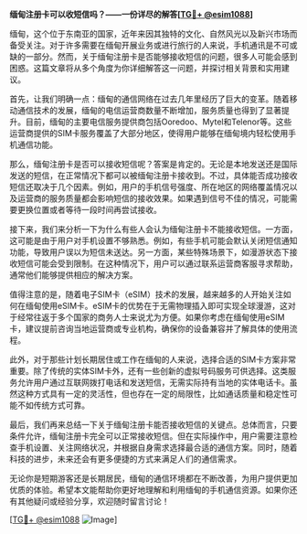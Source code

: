 **缅甸注册卡可以收短信吗？——一份详尽的解答[[TG💪+ @esim1088](https://t.me/s/esim1088)]**

缅甸，这个位于东南亚的国家，近年来因其独特的文化、自然风光以及新兴市场而备受关注。对于许多需要在缅甸开展业务或进行旅行的人来说，手机通讯是不可或缺的一部分。然而，关于缅甸注册卡是否能够接收短信的问题，很多人可能会感到困惑。这篇文章将从多个角度为你详细解答这一问题，并探讨相关背景和实用建议。

首先，让我们明确一点：缅甸的通信网络在过去几年里经历了巨大的变革。随着移动通信技术的发展，缅甸的电信运营商数量不断增加，服务质量也得到了显著提升。目前，缅甸的主要电信服务提供商包括Ooredoo、Mytel和Telenor等。这些运营商提供的SIM卡服务覆盖了大部分地区，使得用户能够在缅甸境内轻松使用手机通信功能。

那么，缅甸注册卡是否可以接收短信呢？答案是肯定的。无论是本地发送还是国际发送的短信，在正常情况下都可以被缅甸注册卡接收到。不过，具体能否成功接收短信还取决于几个因素。例如，用户的手机信号强度、所在地区的网络覆盖情况以及运营商的服务质量都会影响短信的接收效果。如果遇到信号不佳的情况，可能需要更换位置或者等待一段时间再尝试接收。

接下来，我们来分析一下为什么有些人会认为缅甸注册卡不能接收短信。一方面，这可能是由于用户对手机设置不够熟悉。例如，有些手机可能会默认关闭短信通知功能，导致用户误以为短信未送达。另一方面，某些特殊场景下，如漫游状态下接收短信可能会受到限制。在这种情况下，用户可以通过联系运营商客服寻求帮助，通常他们能够提供相应的解决方案。

值得注意的是，随着电子SIM卡（eSIM）技术的发展，越来越多的人开始关注如何在缅甸使用eSIM卡。eSIM卡的优势在于无需物理插入即可实现全球漫游，这对于经常往返于多个国家的商务人士来说尤为方便。如果你考虑在缅甸使用eSIM卡，建议提前咨询当地运营商或专业机构，确保你的设备兼容并了解具体的使用流程。

此外，对于那些计划长期居住或工作在缅甸的人来说，选择合适的SIM卡方案非常重要。除了传统的实体SIM卡外，还有一些创新的虚拟号码服务可供选择。这类服务允许用户通过互联网拨打电话和发送短信，无需实际持有当地的实体电话卡。虽然这种方式具有一定的灵活性，但也存在一定的局限性，比如通话质量和稳定性可能不如传统方式可靠。

最后，我们再来总结一下关于缅甸注册卡能否接收短信的关键点。总体而言，只要条件允许，缅甸注册卡完全可以正常接收短信。但在实际操作中，用户需要注意检查手机设置、关注网络状况，并根据自身需求选择最合适的通信方案。同时，随着科技的进步，未来还会有更多便捷的方式来满足人们的通信需求。

无论你是短期游客还是长期居民，缅甸的通信环境都在不断改善，为用户提供更加优质的体验。希望本文能帮助你更好地理解和利用缅甸的手机通信资源。如果你还有其他疑问或经验分享，欢迎随时留言讨论！

[[TG💪+ @esim1088](https://t.me/s/esim1088) ![Image](https://i.postimg.cc/4NQfJmqS/Snipaste-2025-05-13-00-14-12.png)]